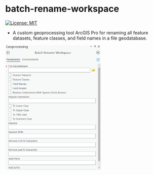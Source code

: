 # batch-rename-workspace

[![License: MIT](https://img.shields.io/badge/License-MIT-yellow.svg)](https://opensource.org/licenses/MIT)

* A custom geoprocessing tool ArcGIS Pro for renaming all feature datasets, feature classes, and field names in a file geodatabase.

<img src="rename.PNG" height="60%" width="60%" >
